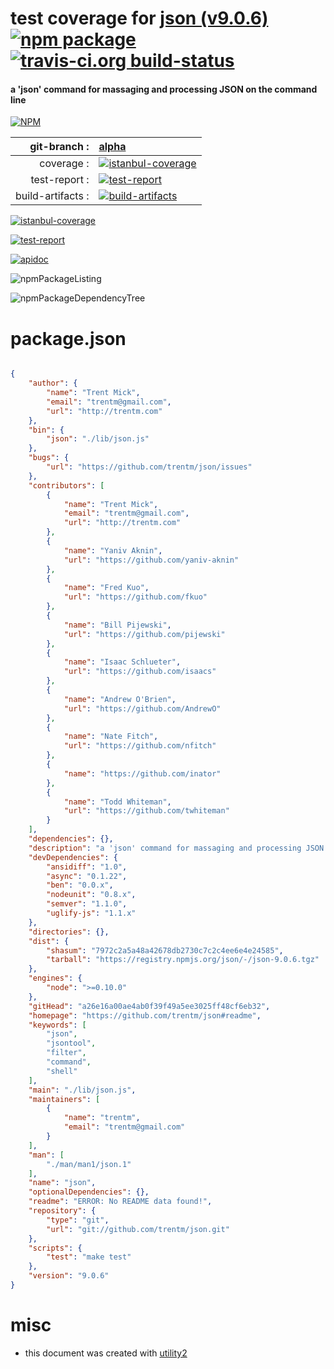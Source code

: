 # test coverage for  [json (v9.0.6)](https://github.com/trentm/json#readme)  [![npm package](https://img.shields.io/npm/v/npmtest-json.svg?style=flat-square)](https://www.npmjs.org/package/npmtest-json) [![travis-ci.org build-status](https://api.travis-ci.org/npmtest/node-npmtest-json.svg)](https://travis-ci.org/npmtest/node-npmtest-json)
#### a 'json' command for massaging and processing JSON on the command line

[![NPM](https://nodei.co/npm/json.png?downloads=true)](https://www.npmjs.com/package/json)

| git-branch : | [alpha](https://github.com/npmtest/node-npmtest-json/tree/alpha)|
|--:|:--|
| coverage : | [![istanbul-coverage](https://npmtest.github.io/node-npmtest-json/build/coverage.badge.svg)](https://npmtest.github.io/node-npmtest-json/build/coverage.html/index.html)|
| test-report : | [![test-report](https://npmtest.github.io/node-npmtest-json/build/test-report.badge.svg)](https://npmtest.github.io/node-npmtest-json/build/test-report.html)|
| build-artifacts : | [![build-artifacts](https://npmtest.github.io/node-npmtest-json/glyphicons_144_folder_open.png)](https://github.com/npmtest/node-npmtest-json/tree/gh-pages/build)|

[![istanbul-coverage](https://npmtest.github.io/node-npmtest-json/build/screenCapture.buildCustomOrg.browser.coverage.html.png)](https://npmtest.github.io/node-npmtest-json/build/coverage.html/index.html)

[![test-report](https://npmtest.github.io/node-npmtest-json/build/screenCapture.buildCustomOrg.browser.%252Fhome%252Ftravis%252Fbuild%252Fnpmtest%252Fnode-npmtest-json%252Ftmp%252Fbuild%252Ftest-report.html.png)](https://npmtest.github.io/node-npmtest-json/build/test-report.html)

[![apidoc](https://npmdoc.github.io/node-npmdoc-json/build/screenCapture.buildApidoc.browser.%252Fhome%252Ftravis%252Fbuild%252Fnpmdoc%252Fnode-npmdoc-json%252Ftmp%252Fbuild%252Fapidoc.html.png)](https://npmdoc.github.io/node-npmdoc-json/build/apidoc.html)

![npmPackageListing](https://npmtest.github.io/node-npmtest-json/build/screenCapture.npmPackageListing.svg)

![npmPackageDependencyTree](https://npmtest.github.io/node-npmtest-json/build/screenCapture.npmPackageDependencyTree.svg)



# package.json

```json

{
    "author": {
        "name": "Trent Mick",
        "email": "trentm@gmail.com",
        "url": "http://trentm.com"
    },
    "bin": {
        "json": "./lib/json.js"
    },
    "bugs": {
        "url": "https://github.com/trentm/json/issues"
    },
    "contributors": [
        {
            "name": "Trent Mick",
            "email": "trentm@gmail.com",
            "url": "http://trentm.com"
        },
        {
            "name": "Yaniv Aknin",
            "url": "https://github.com/yaniv-aknin"
        },
        {
            "name": "Fred Kuo",
            "url": "https://github.com/fkuo"
        },
        {
            "name": "Bill Pijewski",
            "url": "https://github.com/pijewski"
        },
        {
            "name": "Isaac Schlueter",
            "url": "https://github.com/isaacs"
        },
        {
            "name": "Andrew O'Brien",
            "url": "https://github.com/AndrewO"
        },
        {
            "name": "Nate Fitch",
            "url": "https://github.com/nfitch"
        },
        {
            "name": "https://github.com/inator"
        },
        {
            "name": "Todd Whiteman",
            "url": "https://github.com/twhiteman"
        }
    ],
    "dependencies": {},
    "description": "a 'json' command for massaging and processing JSON on the command line",
    "devDependencies": {
        "ansidiff": "1.0",
        "async": "0.1.22",
        "ben": "0.0.x",
        "nodeunit": "0.8.x",
        "semver": "1.1.0",
        "uglify-js": "1.1.x"
    },
    "directories": {},
    "dist": {
        "shasum": "7972c2a5a48a42678db2730c7c2c4ee6e4e24585",
        "tarball": "https://registry.npmjs.org/json/-/json-9.0.6.tgz"
    },
    "engines": {
        "node": ">=0.10.0"
    },
    "gitHead": "a26e16a00ae4ab0f39f49a5ee3025ff48cf6eb32",
    "homepage": "https://github.com/trentm/json#readme",
    "keywords": [
        "json",
        "jsontool",
        "filter",
        "command",
        "shell"
    ],
    "main": "./lib/json.js",
    "maintainers": [
        {
            "name": "trentm",
            "email": "trentm@gmail.com"
        }
    ],
    "man": [
        "./man/man1/json.1"
    ],
    "name": "json",
    "optionalDependencies": {},
    "readme": "ERROR: No README data found!",
    "repository": {
        "type": "git",
        "url": "git://github.com/trentm/json.git"
    },
    "scripts": {
        "test": "make test"
    },
    "version": "9.0.6"
}
```



# misc
- this document was created with [utility2](https://github.com/kaizhu256/node-utility2)
